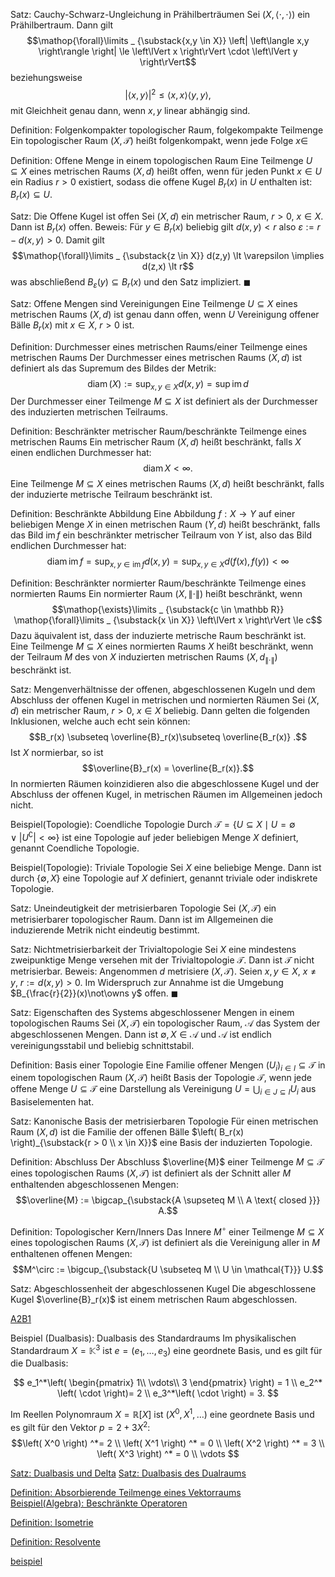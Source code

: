 Satz: Cauchy-Schwarz-Ungleichung in Prähilberträumen
Sei $(X, \left<\cdot, \cdot  \right>)$ ein Prähilbertraum.
Dann gilt
$$\mathop{\forall}\limits _ {\substack{x,y \in X}} \left| \left\langle x,y \right\rangle  \right| \le \left\lVert x \right\rVert \cdot \left\lVert y \right\rVert$$
beziehungsweise
$$\left\lvert \left\langle x, y \right\rangle  \right\rvert ^2 \le \left\langle x, x \right\rangle \left\langle y,y \right\rangle, $$
mit Gleichheit genau dann, wenn $x,y$ linear abhängig sind.


Definition: Folgenkompakter topologischer Raum, folgekompakte Teilmenge
Ein topologischer Raum $\left( X, \mathcal{T} \right)$ heißt folgenkompakt, wenn jede Folge $x \in$

Definition: Offene Menge in einem topologischen Raum
Eine Teilmenge $U \subseteq X$ eines metrischen Raums $\left( X,d  \right)$ heißt offen, wenn für jeden Punkt $x \in U$ ein Radius $r > 0$ existiert, sodass die offene Kugel $B_r(x)$ in $U$ enthalten ist: $B_r(x) \subseteq U.$

Satz: Die Offene Kugel ist offen
Sei $\left( X,d \right)$ ein metrischer Raum, $r > 0, \ x\in X$. Dann ist $B_r(x)$ offen.
Beweis: Für $y\in B_r(x)$ beliebig  gilt $d(x,y) \lt r$ also $\varepsilon := r-d(x,y) > 0$. Damit gilt
$$\mathop{\forall}\limits _ {\substack{z \in X}} d(z,y) \lt \varepsilon \implies d(z,x) \lt r$$
was abschließend $B_\varepsilon(y) \subseteq B_r(x)$ und den Satz impliziert. $\blacksquare$

Satz: Offene Mengen sind Vereinigungen
Eine Teilmenge $U \subseteq X$ eines metrischen Raums $\left( X,d \right)$ ist genau dann offen, wenn $U$ Vereinigung offener Bälle $B_r(x)$ mit $x \in X, \ r > 0$ ist.

Definition: Durchmesser eines metrischen Raums/einer Teilmenge eines metrischen Raums
Der Durchmesser eines metrischen Raums $\left( X,d \right)$ ist definiert als das Supremum des Bildes der Metrik:
$$\operatorname{diam}(X) := \sup_{x,y \in X} d(x,y)= \sup\operatorname{im}d$$
Der Durchmesser einer Teilmenge $M \subseteq X$ ist definiert als der Durchmesser des induzierten metrischen Teilraums.


Definition: Beschränkter metrischer Raum/beschränkte Teilmenge eines metrischen Raums
Ein metrischer Raum $\left( X,d \right)$ heißt beschränkt, falls $X$ einen endlichen Durchmesser hat:
$$\operatorname{diam}X \lt \infty.$$
Eine Teilmenge $M \subseteq X$ eines metrischen Raums $\left( X,d  \right)$ heißt beschränkt, falls der induzierte metrische Teilraum beschränkt ist.

Definition: Beschränkte Abbildung
Eine Abbildung $f : X \to Y$ auf einer beliebigen Menge $X$ in einen metrischen Raum $\left( Y,d \right)$ heißt beschränkt, falls das Bild $\operatorname{ im } f$ ein beschränkter metrischer Teilraum von $Y$ ist, also das Bild endlichen Durchmesser hat:
$$\operatorname{diam}\operatorname{im}f= \sup _{x,y \in \operatorname{im} f} d(x,y) = \sup _{x,y \in X} d\left( f(x), f(y) \right)  \lt \infty $$

Definition: Beschränkter normierter Raum/beschränkte Teilmenge eines normierten Raums
Ein normierter Raum $\left( X, \left\lVert \cdot  \right\rVert \right)$ heißt beschränkt, wenn
$$\mathop{\exists}\limits _ {\substack{c \in \mathbb R}} \mathop{\forall}\limits _ {\substack{x \in X}} \left\lVert x \right\rVert \le c$$
Dazu äquivalent ist, dass der induzierte metrische Raum beschränkt ist.
Eine Teilmenge $M \subseteq X$ eines normierten Raums $X$ heißt beschränkt, wenn der Teilraum $M$ des von $X$ induzierten metrischen Raums $\left( X, d_{\left\lVert \cdot  \right\rVert } \right)$ beschränkt ist.


Satz: Mengenverhältnisse der offenen, abgeschlossenen Kugeln und dem Abschluss der offenen Kugel in metrischen und normierten Räumen
Sei $\left( X,d \right)$ ein metrischer Raum, $r > 0, \ x \in X$ beliebig.  Dann gelten die folgenden Inklusionen, welche auch echt sein können:
$$B_r(x) \subseteq \overline{B}_r(x)\subseteq \overline{B_r(x)}	.$$
Ist $X$ normierbar, so ist
$$\overline{B}_r(x) = \overline{B_r(x)}.$$
In normierten Räumen koinzidieren also die abgeschlossene Kugel und der Abschluss der offenen Kugel, in metrischen Räumen im Allgemeinen jedoch nicht.

Beispiel(Topologie): Coendliche Topologie
Durch $\mathcal T = \left\{ U \subseteq X \mid U =\emptyset \lor \left| U^\complement \right| \lt \infty \right\}$ ist eine Topologie auf jeder beliebigen Menge $X$ definiert, genannt Coendliche Topologie.


Beispiel(Topologie): Triviale Topologie
Sei $X$ eine beliebige Menge. Dann ist durch $\left\{ \emptyset, X \right\}$ eine Topologie auf $X$ definiert, genannt triviale oder indiskrete Topologie.


Satz: Uneindeutigkeit der metrisierbaren Topologie
Sei $\left( X, \mathcal T \right)$ ein metrisierbarer topologischer Raum. Dann ist im Allgemeinen die induzierende Metrik nicht eindeutig bestimmt.


Satz: Nichtmetrisierbarkeit der Trivialtopologie
Sei $X$ eine mindestens zweipunktige Menge versehen mit der Trivialtopologie $\mathcal T$. Dann ist $\mathcal T$ nicht metrisierbar.
Beweis: Angenommen $d$ metrisiere $\left( X, \mathcal{T}  \right)$. Seien $x,y \in X, \ x\neq y, \ r:= d(x,y) > 0$. Im Widerspruch zur Annahme ist die Umgebung $B_{\frac{r}{2}}(x)\not\owns y$ offen. $\blacksquare$

Satz: Eigenschaften  des Systems abgeschlossener Mengen in einem topologischen Raums
Sei $\left( X, \mathcal{ T} \right)$ ein topologischer Raum, $\mathcal{A}$ das System der abgeschlossenen Mengen.
Dann ist $\emptyset, X \in \mathcal{  A  }$ und $\mathcal{A}$ ist endlich vereinigungsstabil und beliebig schnittstabil.

Definition: Basis einer Topologie
Eine Familie offener Mengen $\left( U_i \right)_{i \in I}\subseteq \mathcal{T}$ in einem topologischen Raum $\left( X, \mathcal{T} \right)$ heißt Basis der Topologie $\mathcal{T}$, wenn jede offene Menge $U \subseteq \mathcal{T}$ eine Darstellung als Vereinigung $U = \bigcup_{i \in J \subseteq I} U_i$ aus Basiselementen hat.

Satz: Kanonische Basis der metrisierbaren Topologie
Für einen metrischen Raum $\left( X, d \right)$ ist die Familie der offenen Bälle $\left( B_r(x) \right)_{\substack{r > 0 \\ x \in X}}$ eine Basis der induzierten Topologie.

Definition: Abschluss
Der Abschluss $\overline{M}$ einer Teilmenge $M \subseteq \mathcal T$ eines topologischen Raums $\left( X, \mathcal T \right)$ ist definiert als der Schnitt aller $M$ enthaltenden abgeschlossenen Mengen:
$$\overline{M} := \bigcap_{\substack{A \supseteq M \\ A \text{ closed }}} A.$$

Definition: Topologischer Kern/Inners
Das Innere $M^\circ$ einer Teilmenge $M \subseteq X$ eines topologischen Raums $\left( X, \mathcal{ T} \right)$ ist definiert als die Vereinigung aller in $M$ enthaltenen offenen Mengen:
$$M^\circ := \bigcup_{\substack{U \subseteq M \\ U \in \mathcal{T}}} U.$$

Satz: Abgeschlossenheit der abgeschlossenen Kugel
Die abgeschlossene Kugel $\overline{B}_r(x)$ ist einem metrischen Raum abgeschlossen.

[A2B1](A2B1)


Beispiel (Dualbasis): Dualbasis des Standardraums
Im physikalischen Standardraum $X= \mathbb K^3$ ist $e =(e_1,\ldots , e_3)$ eine geordnete Basis, und es gilt für die Dualbasis: 

$$ e_1^*\left( \begin{pmatrix} 1\\ \vdots\\ 3 \end{pmatrix} \right) = 1 \\ e_2^* \left( \cdot  \right)= 2 \\ e_3^*\left( \cdot  \right) = 3. $$

Im  Reellen Polynomraum $X= \mathbb{R}[X]$ ist $\left( X^0, X^1, \ldots  \right)$ eine geordnete Basis und es gilt für den Vektor $p=2+3X^2$: $$\left( X^0 \right) ^*= 2 \\ \left( X^1 \right) ^* = 0 \\ \left( X^2 \right) ^* = 3 \\ \left( X^3 \right) ^* = 0 \\ \vdots $$

[Satz: Dualbasis und Delta](Satz-Dualbasis_und_Delta)
[Satz: Dualbasis des Dualraums](Satz-Dualbasis_des_Dualraums)

[Definition: Absorbierende Teilmenge eines Vektorraums](def-Absorbierende_Teilmenge_eines_Vektorraums)  
[Beispiel(Algebra): Beschränkte Operatoren](Beispiel_Algebra-Beschränkte_Operatoren)  

[Definition: Isometrie](def-Isometrie)  

[Definition: Resolvente](def-Resolvente)  


[beispiel](beispiel)
